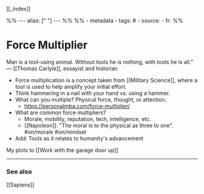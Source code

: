 
[[_Index]]

%% ---
alias: [" "]
--- %%
%% - metadata
	- tags: #
	- source: 
	- fr: 
%%

# Force Multiplier

Man is a tool-using animal. Without tools he is nothing, with tools he is all.” — [[Thomas Carlyle]], essayist and historian

- Force multiplication is a concept taken from [[Military Science]], where a tool is used to help amplify your initial effort. 
- Think hammering in a nail with your hand vs. using a hammer. 
- What can you multiple? Physical force, thought, or attention.
	- https://personalmba.com/force-multiplier/
- What are common force multipliers?
	- Morale, mobility, reputation, tech, intelligence, etc.
	- [[Napoleon]]: "The moral is to the physical as three to one". #on/morale #on/mindset
- Add: Tools as it relates to humanity's advancement

My plots to [[Work with the garage door up]]

-------------
### See also
[[Sapiens]]

